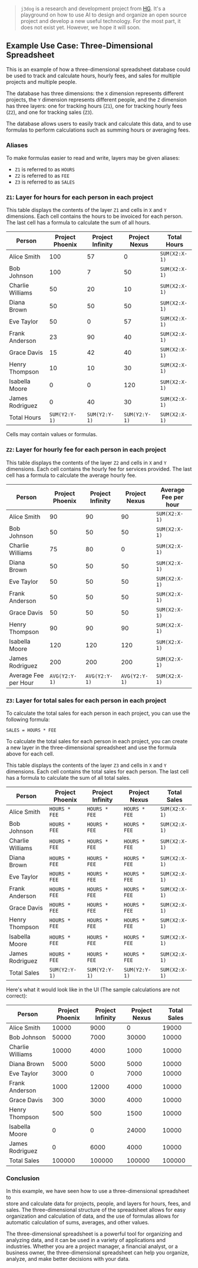 > `j3dog` is a research and development project from [HG](https://hg.fi). It's a
> playground on how to use AI to design and organize an open source project and
> develop a new useful technology. For the most part, it does not exist yet.
> However, we hope it will soon.

## Example Use Case: Three-Dimensional Spreadsheet

This is an example of how a three-dimensional spreadsheet database could be used 
to track and calculate hours, hourly fees, and sales for multiple projects and
multiple people.

The database has three dimensions: the `X` dimension represents different
projects, the `Y` dimension represents different people, and the `Z` dimension 
has three layers: one for tracking hours (`Z1`), one for tracking hourly 
fees (`Z2`), and one for tracking sales (`Z3`).

The database allows users to easily track and calculate this data, and to use 
formulas to perform calculations such as summing hours or averaging fees.

### Aliases

To make formulas easier to read and write, layers may be given aliases:

 * `Z1` is referred to as `HOURS`
 * `Z2` is referred to as `FEE`
 * `Z3` is referred to as `SALES`

### `Z1`: Layer for hours for each person in each project

This table displays the contents of the layer `Z1` and cells in `X` and `Y`
dimensions. Each cell contains the hours to be invoiced for each person. The
last cell has a formula to calculate the sum of all hours.

| Person           | Project Phoenix | Project Infinity | Project Nexus | Total Hours     |
|------------------|-----------------|------------------|---------------|-----------------|
| Alice Smith      | 100             | 57               | 0             | `SUM(X2:X-1)`   |
| Bob Johnson      | 100             | 7                | 50            | `SUM(X2:X-1)`   |
| Charlie Williams | 50              | 20               | 10            | `SUM(X2:X-1)`   |
| Diana Brown      | 50              | 50               | 50            | `SUM(X2:X-1)`   |
| Eve Taylor       | 50              | 0                | 57            | `SUM(X2:X-1)`   |
| Frank Anderson   | 23              | 90               | 40            | `SUM(X2:X-1)`   |
| Grace Davis      | 15              | 42               | 40            | `SUM(X2:X-1)`   |
| Henry Thompson   | 10              | 10               | 30            | `SUM(X2:X-1)`   |
| Isabella Moore   | 0               | 0                | 120           | `SUM(X2:X-1)`   |
| James Rodriguez  | 0               | 40               | 30            | `SUM(X2:X-1)`   |
| Total Hours      | `SUM(Y2:Y-1)`   | `SUM(Y2:Y-1)`    | `SUM(Y2:Y-1)` | `SUM(X2:X-1)`   |

Cells may contain values or formulas.

### `Z2`: Layer for hourly fee for each person in each project

This table displays the contents of the layer `Z2` and cells in `X` and `Y`
dimensions. Each cell contains the hourly fee for services provided. The
last cell has a formula to calculate the average hourly fee.

| Person                    | Project Phoenix | Project Infinity | Project Nexus | Average Fee per hour |
|---------------------------|-----------------|------------------|---------------|----------------------|
| Alice Smith               | 90              | 90               | 90            | `SUM(X2:X-1)`        |
| Bob Johnson               | 50              | 50               | 50            | `SUM(X2:X-1)`        |
| Charlie Williams          | 75              | 80               | 0             | `SUM(X2:X-1)`        |
| Diana Brown               | 50              | 50               | 50            | `SUM(X2:X-1)`        |
| Eve Taylor                | 50              | 50               | 50            | `SUM(X2:X-1)`        |
| Frank Anderson            | 50              | 50               | 50            | `SUM(X2:X-1)`        |
| Grace Davis               | 50              | 50               | 50            | `SUM(X2:X-1)`        |
| Henry Thompson            | 90              | 90               | 90            | `SUM(X2:X-1)`        |
| Isabella Moore            | 120             | 120              | 120           | `SUM(X2:X-1)`        |
| James Rodriguez           | 200             | 200              | 200           | `SUM(X2:X-1)`        |
| Average Fee per Hour      | `AVG(Y2:Y-1)`   | `AVG(Y2:Y-1)`    | `AVG(Y2:Y-1)` | `SUM(X2:X-1)`        |

### `Z3`: Layer for total sales for each person in each project

To calculate the total sales for each person in each project, you can use the
following formula:

```
SALES = HOURS * FEE
```

To calculate the total sales for each person in each project, you can create a
new layer in the three-dimensional spreadsheet and use the formula above for
each cell.

This table displays the contents of the layer `Z3` and cells in `X` and `Y`
dimensions. Each cell contains the total sales for each person. The
last cell has a formula to calculate the sum of all total sales.

| Person                   | Project Phoenix | Project Infinity | Project Nexus  | Total Sales     |
|--------------------------|-----------------|------------------|----------------|-----------------|
| Alice Smith              | `HOURS * FEE`   | `HOURS * FEE`    | `HOURS * FEE`  | `SUM(X2:X-1)`   |
| Bob Johnson              | `HOURS * FEE`   | `HOURS * FEE`    | `HOURS * FEE`  | `SUM(X2:X-1)`   |
| Charlie Williams         | `HOURS * FEE`   | `HOURS * FEE`    | `HOURS * FEE`  | `SUM(X2:X-1)`   |
| Diana Brown              | `HOURS * FEE`   | `HOURS * FEE`    | `HOURS * FEE`  | `SUM(X2:X-1)`   |
| Eve Taylor               | `HOURS * FEE`   | `HOURS * FEE`    | `HOURS * FEE`  | `SUM(X2:X-1)`   |
| Frank Anderson           | `HOURS * FEE`   | `HOURS * FEE`    | `HOURS * FEE`  | `SUM(X2:X-1)`   |
| Grace Davis              | `HOURS * FEE`   | `HOURS * FEE`    | `HOURS * FEE`  | `SUM(X2:X-1)`   |
| Henry Thompson           | `HOURS * FEE`   | `HOURS * FEE`    | `HOURS * FEE`  | `SUM(X2:X-1)`   |
| Isabella Moore           | `HOURS * FEE`   | `HOURS * FEE`    | `HOURS * FEE`  | `SUM(X2:X-1)`   |
| James Rodriguez          | `HOURS * FEE`   | `HOURS * FEE`    | `HOURS * FEE`  | `SUM(X2:X-1)`   |
| Total Sales              | `SUM(Y2:Y-1)`   | `SUM(Y2:Y-1)`    | `SUM(Y2:Y-1)`  | `SUM(X2:X-1)`   |

Here's what it would look like in the UI (The sample calculations are not 
correct):

| Person                   | Project Phoenix | Project Infinity | Project Nexus | Total Sales |
|--------------------------|-----------------|------------------|---------------|-------------|
| Alice Smith              | 10000           | 9000             | 0             | 19000       |
| Bob Johnson              | 50000           | 7000             | 30000         | 10000       |
| Charlie Williams         | 10000           | 4000             | 1000          | 10000       |
| Diana Brown              | 5000            | 5000             | 5000          | 10000       |
| Eve Taylor               | 3000            | 0                | 7000          | 10000       |
| Frank Anderson           | 1000            | 12000            | 4000          | 10000       |
| Grace Davis              | 300             | 3000             | 4000          | 10000       |
| Henry Thompson           | 500             | 500              | 1500          | 10000       |
| Isabella Moore           | 0               | 0                | 24000         | 10000       |
| James Rodriguez          | 0               | 6000             | 4000          | 10000       |
| Total Sales              | 100000          | 100000           | 100000        | 100000      |

### Conclusion

In this example, we have seen how to use a three-dimensional spreadsheet to  
store and calculate data for projects, people, and layers for hours, fees, 
and sales. The three-dimensional structure of the spreadsheet allows for 
easy organization and calculation of data, and the use of formulas allows 
for automatic calculation of sums, averages, and other values.

The three-dimensional spreadsheet is a powerful tool for organizing and  
analyzing data, and it can be used in a variety of applications and 
industries. Whether you are a project manager, a financial analyst, or a  
business owner, the three-dimensional spreadsheet can help you organize,  
analyze, and make better decisions with your data.
